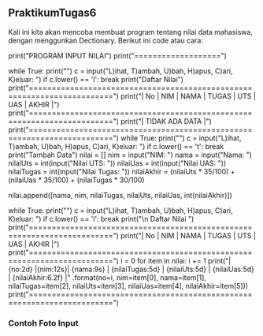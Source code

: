 ## PraktikumTugas6
Kali ini kita akan mencoba membuat program tentang nilai data mahasiswa, dengan menggunkan Dectionary. Berikut ini code atau cara:

print("PROGRAM INPUT NILAI") print("===================")

while True: print("") c = input("L)ihat, T)ambah, U)bah, H)apus, C)ari, K)eluar: ") if c.lower() == 'l': break print("Daftar Nilai") print("========================================================================") print("| No | NIM | NAMA | TUGAS | UTS | UAS | AKHIR |") print("========================================================================") print("| TIDAK ADA DATA |") print("========================================================================") while True: print("") c = input("L)ihat, T)ambah, U)bah, H)apus, C)ari, K)eluar: ") if c.lower() == 't': break print("Tambah Data") nilai = [] nim = input("NIM: ") nama = input("Nama: ") nilaiUts = int(input("Nilai UTS: ")) nilaiUas = int(input("Nilai UAS: ")) nilaiTugas = int(input("Nilai Tugas: ")) nilaiAkhir = (nilaiUts * 35/100) + (nilaiUas * 35/100) + (nilaiTugas * 30/100)

nilai.append([nama, nim, nilaiTugas, nilaiUts, nilaiUas, int(nilaiAkhir)])

while True: print("") c = input("L)ihat, T)ambah, U)bah, H)apus, C)ari, K)eluar: ") if c.lower() == 'l': break print("\n Daftar Nilai ") print("========================================================================") print("| No | NIM | NAMA | TUGAS | UTS | UAS | AKHIR |") print("========================================================================") i = 0 for item in nilai: i += 1 print("| {no:2d} |{nim:12s}| {nama:9s} | {nilaiTugas:5d} | {nilaiUts:5d} | {nilaiUas:5d} | {nilaiAkhir:6.2f} |" .format(no=i, nim=item[0], nama=item[1], nilaiTugas=item[2], nilaiUts=item[3], nilaiUas=item[4], nilaiAkhir=item[5])) print("========================================================================")


### Contoh Foto Input



